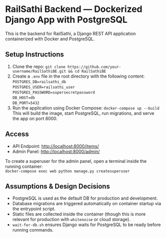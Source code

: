 # RailSathi Backend — Dockerized Django App with PostgreSQL

This is the backend for RailSathi, a Django REST API application containerized with Docker and PostgreSQL.

## Setup Instructions

1. Clone the repo: `git clone https://github.com/your-username/RailSathiBE.git && cd RailSathiBE`  
2. Create a `.env` file in the root directory with the following content:  
`POSTGRES_DB=railsathi_db`  
`POSTGRES_USER=railsathi_user`  
`POSTGRES_PASSWORD=supersecretpassword`  
`DB_HOST=db`  
`DB_PORT=5432`  
3. Run the application using Docker Compose: `docker-compose up --build`  
This will build the image, start PostgreSQL, run migrations, and serve the app on port 8000.

## Access

- API Endpoint: [http://localhost:8000/items/](http://localhost:8000/items/)  
- Admin Panel: [http://localhost:8000/admin/](http://localhost:8000/admin/)  

To create a superuser for the admin panel, open a terminal inside the running container:  
`docker-compose exec web python manage.py createsuperuser`

## Assumptions & Design Decisions

- PostgreSQL is used as the default DB for production and development.  
- Database migrations are triggered automatically on container startup via the entrypoint script.  
- Static files are collected inside the container (though this is more relevant for production with `whitenoise` or cloud storage).  
- `wait-for-db.sh` ensures Django waits for PostgreSQL to be ready before running commands.  
